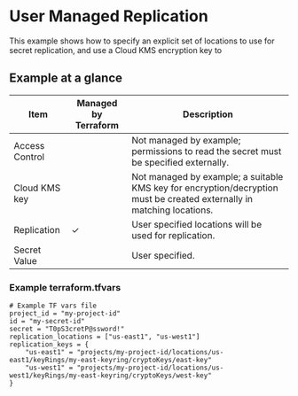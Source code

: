 # User Managed Replication

This example shows how to specify an explicit set of locations to use for secret
replication, and use a Cloud KMS encryption key to

## Example at a glance

|Item|Managed by Terraform|Description|
|----|--------------------|-----------|
|Access Control||Not managed by example; permissions to read the secret must be specified externally.|
|Cloud KMS key||Not managed by example; a suitable KMS key for encryption/decryption must be created externally in matching locations.|
|Replication|&check;|User specified locations will be  used for replication.|
|Secret Value||User specified.|

<!-- spell-checker: disable -->
### Example terraform.tfvars

```properties
# Example TF vars file
project_id = "my-project-id"
id = "my-secret-id"
secret = "T0pS3cretP@ssword!"
replication_locations = ["us-east1", "us-west1"]
replication_keys = {
    "us-east1" = "projects/my-project-id/locations/us-east1/keyRings/my-east-keyring/cryptoKeys/east-key"
    "us-west1" = "projects/my-project-id/locations/us-west1/keyRings/my-east-keyring/cryptoKeys/west-key"
}
```
